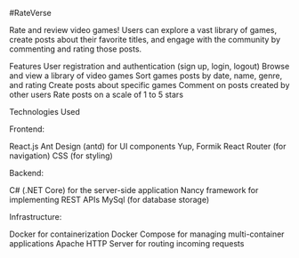 #RateVerse

Rate and review video games!
Users can explore a vast library of games, create posts about their favorite titles, and engage with the community by commenting and rating those posts.

Features
User registration and authentication (sign up, login, logout)
Browse and view a library of video games
Sort games posts by date, name, genre, and rating
Create posts about specific games
Comment on posts created by other users
Rate posts on a scale of 1 to 5 stars

Technologies Used

Frontend:

React.js
Ant Design (antd) for UI components
Yup, Formik
React Router (for navigation)
CSS (for styling)

Backend:

C# (.NET Core) for the server-side application
Nancy framework for implementing REST APIs
MySql (for database storage)

Infrastructure:

Docker for containerization
Docker Compose for managing multi-container applications
Apache HTTP Server for routing incoming requests
